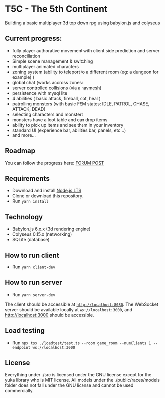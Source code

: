 # T5C - The 5th Continent
Building a basic multiplayer 3d top down rpg using babylon.js and colyseus

## Current progress:
- fully player authorative movement with client side prediction and server reconciliation
- Simple scene management & switching
- multiplayer animated characters
- zoning system (ability to teleport to a different room (eg: a dungeon for example) )
- global chat (works accross zones)
- server controlled collisions (via a navmesh)
- persistence with mysql lite
- 4 abilities ( basic attack, fireball, dot, heal )
- patrolling monsters (with basic FSM states: IDLE, PATROL, CHASE, ATTACK, DEAD)
- selecting characters and monsters
- monsters have a loot table and can drop items
- ability to pick up items and see them in your inventory
- standard UI (experience bar, abilities bar, panels, etc...)
- and more... 

## Roadmap
You can follow the progress here: [FORUM POST](https://forum.babylonjs.com/t/multiplayer-top-down-rpg-babylon-js-colyseus/35733)

## Requirements
- Download and install [Node.js LTS](https://nodejs.org/en/download/)
- Clone or download this repository.
- Run `yarn install`

## Technology
- Babylon.js 6.x.x (3d rendering engine)
- Colyseus 0.15.x (networking)
- SQLite (database)

## How to run client
- Run `yarn client-dev`

## How to run server
- Run `yarn server-dev`

The client should be accessible at [`http://localhost:8080`](http://localhost:8080).
The WebSocket server should be available locally at `ws://localhost:3000`, and [http://localhost:3000](http://localhost:3000) should be accessible.

## Load testing
- Run `npx tsx ./loadtest/test.ts --room game_room --numClients 1 --endpoint ws://localhost:3000`

## License
Everything under ./src is licensed under the GNU license except for the yuka library who is MIT license.
All models under the ./public/races/models folder does not fall under the GNU license and cannot be used commercially.
